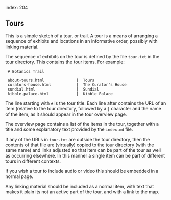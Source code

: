 index: 204

## Tours

This is a simple sketch of a tour, or trail.  A tour is a means of arranging a sequence
of exhibits and locations in an informative order, possibly with linking material.

The sequence of exhibits on the tour is defined by the file `tour.txt` in the tour
directory. This contains the tour items.  For example:

     # Botanics Trail

     about-tours.html              |  Tours
     curators-house.html           |  The Curator's House
     sundial.html                  |  Sundial
     kibble-palace.html            |  Kibble Palace

The line starting with `#` is the tour title.  Each line after contains
the URL of an item (relative to the tour directory, followed by  a `|` character and the name
of the item, as it should appear in the tour overview page.

The overview page contains a list of the items in the tour, together with a title
and some explanatory text provided by the `index.md` file.

If any of the URLs in `tour.txt` are outside the tour directory, then the contents of that file
are (virtually) copied to the tour directory (with the same name) and links adjusted so that item can
be part of the tour as well as occurring elsewhere.  In this manner a single item can be part of
different tours in different contexts.

If you wish a tour to include audio or video this should be embedded in a normal page.

Any linking material should be included as a normal item, with text that makes it plain its not
an active part of the tour, and with a link to the map.
